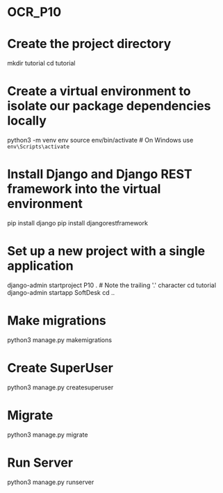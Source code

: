 # OCR_P10

# Create the project directory
mkdir tutorial
cd tutorial

# Create a virtual environment to isolate our package dependencies locally
python3 -m venv env
source env/bin/activate  # On Windows use `env\Scripts\activate`

# Install Django and Django REST framework into the virtual environment
pip install django
pip install djangorestframework

# Set up a new project with a single application
django-admin startproject P10 .  # Note the trailing '.' character
cd tutorial
django-admin startapp SoftDesk
cd ..

# Make migrations
python3 manage.py makemigrations

# Create SuperUser
python3 manage.py createsuperuser

# Migrate
python3 manage.py migrate

# Run Server
python3 manage.py runserver
